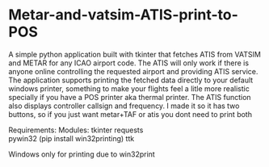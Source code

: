# Metar-and-vatsim-ATIS-print-to-POS
A simple python application built with tkinter that fetches ATIS from VATSIM and METAR for any ICAO airport code. The ATIS will only work if there is anyone online controlling the requested airport and providing ATIS service. The application supports printing the fetched data directly to your default windows printer, something to make your flights feel a litle more realistic specially if you have a POS printer aka thermal printer. 
The ATIS function also displays controller callsign and frequency.
I made it so it has two buttons, so if you just want metar+TAF or atis you dont need to print both


Requirements:
Modules:
tkinter	
requests	
pywin32	(pip install win32printing)
ttk

Windows only for printing due to win32print
